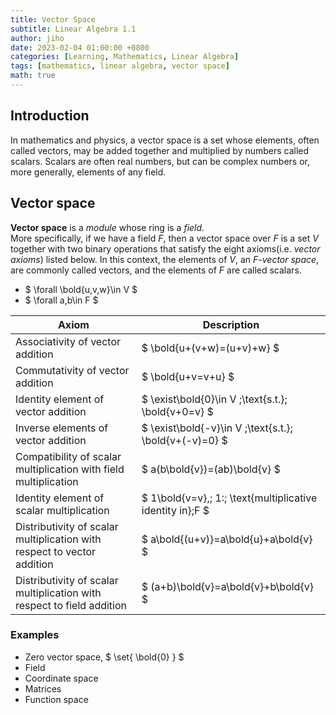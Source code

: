 ```yaml
---
title: Vector Space
subtitle: Linear Algebra 1.1
author: jiho
date: 2023-02-04 01:00:00 +0800
categories: [Learning, Mathematics, Linear Algebra]
tags: [mathematics, linear algebra, vector space]
math: true
---
```


## Introduction

In mathematics and physics, a vector space is a set whose elements, often called vectors,
may be added together and multiplied by numbers called scalars.
Scalars are often real numbers, but can be complex numbers or, more generally, elements of any field.


## Vector space

**Vector space** is a _module_ whose ring is a _field_. <br>
More specifically, if we have a field $F$, then a vector space over $F$ is a set $V$ together
with two binary operations that satisfy the eight axioms(i.e. _vector axioms_) listed below.
In this context, the elements of $V$, an _$F$-vector space_, are commonly called vectors, and the elements of $F$ are called scalars.
* $ \forall \bold{u,v,w}\in V $
* $ \forall a,b\in F $

| Axiom                                                             | Description                                                  |
|-------------------------------------------------------------------|--------------------------------------------------------------|
| Associativity of vector addition                                  | $ \bold{u+(v+w)=(u+v)+w} $                                   |
| Commutativity of vector addition                                  | $ \bold{u+v=v+u} $                                           |
| Identity element of vector addition                               | $ \exist\bold{0}\in V \;\text{s.t.}\; \bold{v+0=v} $         |
| Inverse elements of vector addition                               | $ \exist\bold{-v}\in V \;\text{s.t.}\; \bold{v+(-v)=0} $     |
| Compatibility of scalar multiplication with field multiplication  | $ a(b\bold{v})=(ab)\bold{v} $                                |
| Identity element of scalar multiplication                         | $ 1\bold{v=v},\; 1:\; \text{multiplicative identity in}\;F $ |
| Distributivity of scalar multiplication with respect to vector addition | $ a\bold{(u+v)}=a\bold{u}+a\bold{v} $ |
| Distributivity of scalar multiplication with respect to field addition | $ (a+b)\bold{v}=a\bold{v}+b\bold{v} $ |

### Examples
* Zero vector space, $ \set{ \bold{0} } $
* Field
* Coordinate space
* Matrices
* Function space
